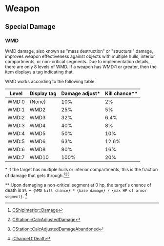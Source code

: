# Weapon

## Special Damage
### WMD
WMD damage, also known as "mass destruction" or "structural" damage, improves weapon effectiveness against objects with multiple hulls, interior compartments, or non-critical segments. Due to implementation details, there are only 8 levels of WMD. If a weapon has WMD:1 or greater, then the item displays a tag indicating that.

WMD works according to the following table.

| Level | Display tag   | Damage adjust* | Kill chance**  | 
| ----- | ------------- | ------------- | ------------ |
| WMD:0 | (None)        | 10%           | 2%           |
| WMD:1 | WMD2          | 25%           | 5%           |
| WMD:2 | WMD3          | 32%           | 6.4%         |
| WMD:3 | WMD4          | 40%           | 8%           |
| WMD:4 | WMD5          | 50%           | 10%          |
| WMD:5 | WMD6          | 63%           | 12.6%        |
| WMD:6 | WMD8          | 80%           | 16%          |
| WMD:7 | WMD10         | 100%          | 20%          |

\* If the target has multiple hulls or interior compartments, this is the fraction of damage that gets through.[^2][^3][^4]

\** Upon damaging a non-critical segment at 0 hp, the target's chance of death is `5% + {WMD kill chance} * {base damage} / {max HP of armor segment}`. [^5]

[^1]: [WMD_DATA](https://github.com/kronosaur/TranscendenceDev/blob/ef00d2f7ced0808873c5a1c29e2d5bb4d06a1caa/Mammoth/TSE/Damage.cpp#L116)
[^2]: [CShipInterior::Damage](https://github.com/kronosaur/TranscendenceDev/blob/dbf82b01c97dd144791c8458dcf4487dc9dd35a7/Mammoth/TSE/CShipInterior.cpp#L118-L119)
[^3]: [CStation::CalcAdjustedDamage](https://github.com/kronosaur/TranscendenceDev/blob/184bb49efa799bbdef4907ae31e78b887bb5c9da/Mammoth/TSE/CStation.cpp#L440)
[^4]: [CStation::CalcAdjustedDamageAbandoned](https://github.com/kronosaur/TranscendenceDev/blob/184bb49efa799bbdef4907ae31e78b887bb5c9da/Mammoth/TSE/CStation.cpp#L474)
[^5]: [iChanceOfDeath](https://github.com/kronosaur/TranscendenceDev/blob/673b6a5ad8d67d09e8c3afd82bdce3ce1fb5e729/Mammoth/TSE/CShip.cpp#L4639)
